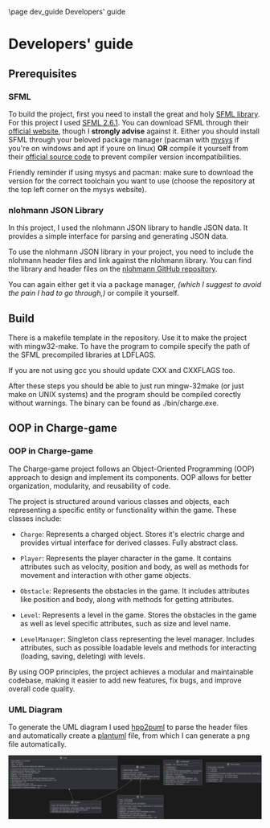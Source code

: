 \page dev_guide Developers' guide

# Developers' guide

## Prerequisites

### SFML

To build the project, first you need to install the great and holy [SFML library](https://www.sfml-dev.org/index.php). For this project I used [SFML 2.6.1](https://www.sfml-dev.org/download/sfml/2.6.1/). You can download SFML through their [official website](https://www.sfml-dev.org/download.php), though I **strongly advise** against it. Either you should install SFML through your beloved package manager (pacman with [mysys](https://packages.msys2.org/package/) if you're on windows and apt if youre on linux) **OR** compile it yourself from their [official source code](https://github.com/SFML/SFML) to prevent compiler version incompatibilities.

Friendly reminder if using mysys and pacman: make sure to download the version for the correct toolchain you want to use (choose the repository at the top left corner on the mysys website).

### nlohmann JSON Library

In this project, I used the nlohmann JSON library to handle JSON data. It provides a simple interface for parsing and generating JSON data.

To use the nlohmann JSON library in your project, you need to include the nlohmann header files and link against the nlohmann library. You can find the library and header files on the [nlohmann GitHub repository](https://github.com/nlohmann/nlohmann-JSON).

You can again either get it via a package manager, *(which I suggest to avoid the pain I had to go through,)* or compile it yourself.

## Build

There is a makefile template in the repository. Use it to make the project with mingw32-make. To have the program to compile specify the path of the SFML precompiled libraries at LDFLAGS.

If you are not using gcc you should update CXX and CXXFLAGS too.

After these steps you should be able to just run mingw-32make (or just make on UNIX systems) and the program should be compiled corectly without warnings. The binary can be found as ./bin/charge.exe.

## OOP in Charge-game

### OOP in Charge-game

The Charge-game project follows an Object-Oriented Programming (OOP) approach to design and implement its components. OOP allows for better organization, modularity, and reusability of code.

The project is structured around various classes and objects, each representing a specific entity or functionality within the game. These classes include:

- `Charge`: Represents a charged object. Stores it's electric charge and provides virtual interface for derived classes. Fully abstract class.

- `Player`: Represents the player character in the game. It contains attributes such as velocity, position and body, as well as methods for movement and interaction with other game objects.

- `Obstacle`: Represents the obstacles in the game. It includes attributes like position and body, along with methods for getting attributes.

- `Level`: Represents a level in the game. Stores the obstacles in the game as well as level specific attributes, such as size and level name.

- `LevelManager`: Singleton class representing the level manager. Includes attributes, such as possible loadable levels and methods for interacting (loading, saving, deleting) with levels.

By using OOP principles, the project achieves a modular and maintainable codebase, making it easier to add new features, fix bugs, and improve overall code quality.

### UML Diagram

To generate the UML diagram I used [hpp2puml](https://github.com/thibaultmarin/hpp2plantuml) to parse the header files and automatically create a [plantuml](https://plantuml.com/) file, from which I can generate a png file automatically.

![UML Diagram of Charge-game](uml/ChargeUML.PNG)